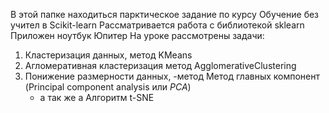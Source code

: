 В этой папке находиться парктическое задание по курсу Обучение без учител в Scikit-learn
Рассматривается работа с библиотекой sklearn
Приложен ноутбук Юпитер
На уроке рассмотрены задачи:
1. Кластеризация данных, метод KMeans
2. Агломеративная кластеризация метод AgglomerativeClustering
3. Понижение размерности данных, 
	-метод Метод главных компонент (Principal component analysis или _PCA_)
	- а так же а Алгоритм t-SNE